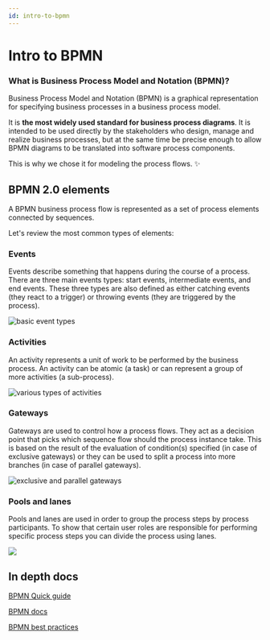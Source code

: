 ```yaml
---
id: intro-to-bpmn
---
```


# Intro to BPMN

### What is Business Process Model and Notation (BPMN)?

Business Process Model and Notation (BPMN) is a graphical representation for specifying business processes in a business process model.

It is **the most widely used standard for business process diagrams**. It is intended to be used directly by the stakeholders who design, manage and realize business processes, but at the same time be precise enough to allow BPMN diagrams to be translated into software process components.

This is why we chose it for modeling the process flows. :sparkles:

## BPMN 2.0 elements

A BPMN business process flow is represented as a set of process elements connected by sequences.

Let's review the most common types of elements:

### Events

Events describe something that happens during the course of a process. There are three main events types: start events, intermediate events, and end events. These three types are also defined as either catching events (they react to a trigger) or throwing events (they are triggered by the process).

![basic event types](https://s3.eu-west-1.amazonaws.com/docx.flowx.ai/3.0/events.png)

### Activities

An activity represents a unit of work to be performed by the business process. An activity can be atomic (a task) or can represent a group of more activities (a sub-process).

![various types of activities](https://s3.eu-west-1.amazonaws.com/docx.flowx.ai/3.0/activities.png)

### Gateways

Gateways are used to control how a process flows. They act as a decision point that picks which sequence flow should the process instance take. This is based on the result of the evaluation of condition(s) specified (in case of exclusive gateways) or they can be used to split a process into more branches (in case of parallel gateways).

![exclusive and parallel gateways](https://s3.eu-west-1.amazonaws.com/docx.flowx.ai/3.0/gateways.png)

### Pools and lanes

Pools and lanes are used in order to group the process steps by process participants. To show that certain user roles are responsible for performing specific process steps you can divide the process using lanes.

![](https://s3.eu-west-1.amazonaws.com/docx.flowx.ai/3.0/swimlanes_pool.png)

## In depth docs

[BPMN Quick guide](https://www.bpmnquickguide.com/view-bpmn-quick-guide/)

[BPMN docs](https://bpmn.io)

[BPMN best practices](https://bpmtips.com/interview-with-sandeep-johal-process-modeling-best-practices/)
